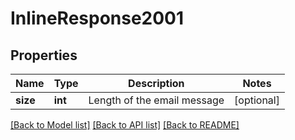 # InlineResponse2001

## Properties
Name | Type | Description | Notes
------------ | ------------- | ------------- | -------------
**size** | **int** | Length of the email message | [optional] 

[[Back to Model list]](../../README.md#documentation-for-models) [[Back to API list]](../../README.md#documentation-for-api-endpoints) [[Back to README]](../../README.md)

